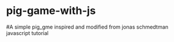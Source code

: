 # pig-game-with-js
#A simple pig_gme inspired and modified from jonas schmedtman javascript tutorial
